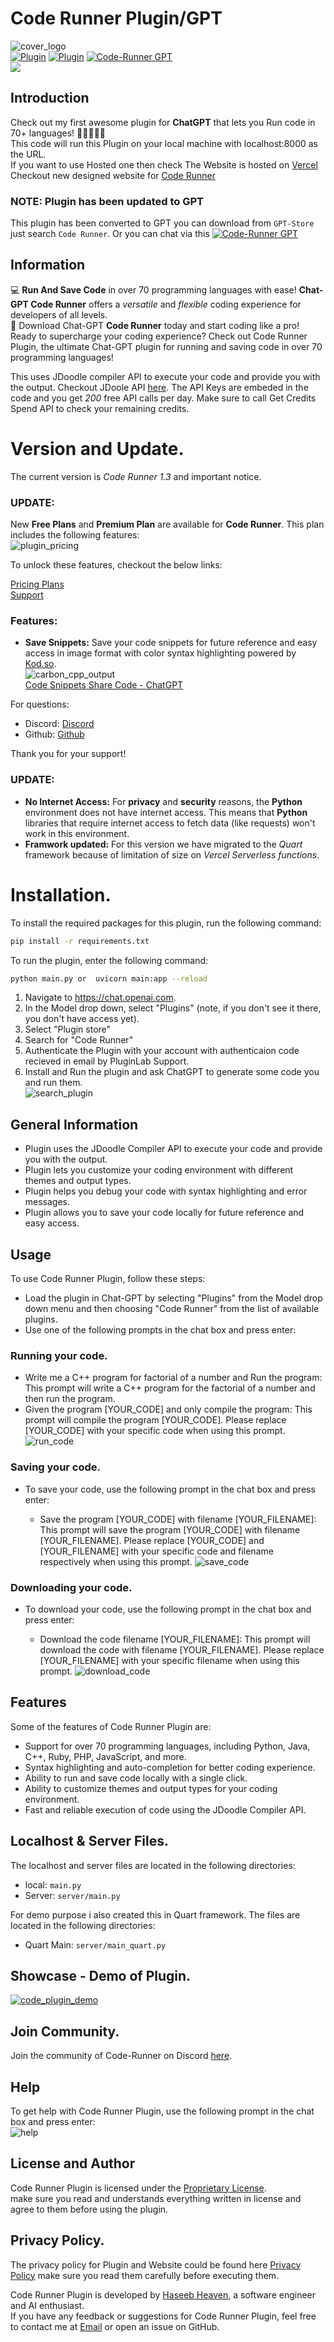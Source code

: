 # Code Runner Plugin/GPT
![cover_logo](https://github.com/haseeb-heaven/CodeRunner-Plugin/blob/master/resources/logo.png?raw=true "")</br>
[![Plugin](https://img.shields.io/badge/Code%20Runner-Plugin-blue)](https://code-runner-plugin.vercel.app/)
[![Plugin](https://img.shields.io/badge/Paypal-Support-blue)]([https://code-runner-plugin.vercel.app](https://www.paypal.com/paypalme/EpicProTeam?country.x=IN&locale.x=en_GB))
[![Code-Runner GPT](https://img.shields.io/badge/Code%20Runner-GPT-blue)](https://chatgpt.com/g/g-SuWVXlmkP-code-runner)</br>
<a href="https://www.buymeacoffee.com/haseebheaven"><img src="https://img.buymeacoffee.com/button-api/?text=Support Code Runner&emoji=&slug=haseebheaven&button_colour=40DCA5&font_colour=ffffff&font_family=Cookie&outline_colour=000000&coffee_colour=FFDD00" /></a>


## Introduction
Check out my first awesome plugin for **ChatGPT** that lets you Run code in 70+ languages! 🙌👩‍💻👨‍💻 </br>
This code will run this Plugin on your local machine with localhost:8000 as the URL. </br>
If you want to use Hosted one then check The Website is hosted on [Vercel](https://code-runner.heavenplugins.com)</br>
Checkout new designed website for [Code Runner](https://code-runner-plugin.b12sites.com) </br>
### NOTE: Plugin has been updated to GPT
This plugin has been converted to GPT you can download from `GPT-Store` just search `Code Runner`.
Or you can chat via this [![Code-Runner GPT](https://img.shields.io/badge/Code%20Runner-GPT-blue)](https://chatgpt.com/g/g-SuWVXlmkP-code-runner)</br>

## Information
💻 **Run And Save Code** in over 70 programming languages with ease! **Chat-GPT Code Runner** offers a *versatile* and *flexible* coding experience for developers of all levels.</br>
💾 Download Chat-GPT **Code Runner** today and start coding like a pro!</br>
Ready to supercharge your coding experience? Check out Code Runner Plugin, the ultimate Chat-GPT plugin for running and saving code in over 70 programming languages!</br>

This uses JDoodle compiler API to execute your code and provide you with the output.
Checkout JDoole API [here](https://www.jdoodle.com/compiler-api/).
The API Keys are embeded in the code and you get _200_ free API calls per day. Make sure to call Get Credits Spend API to check your remaining credits.

# Version and Update.
The current version is *Code Runner 1.3* and important notice.
### UPDATE:

New **Free Plans** and **Premium Plan** are available for **Code Runner**. This plan includes the following features:</br>
![plugin_pricing](https://github.com/haseeb-heaven/CodeRunner-Plugin/blob/server/resources/code-runner-pricing.png?raw=true "")</br>

To unlock these features, checkout the below links:</br>

[Pricing Plans](https://code-runner-plugin.b12sites.com/pricing)</br>
[Support](https://www.paypal.com/paypalme/EpicProTeam)</br>

### Features:
- **Save Snippets:** Save your code snippets for future reference and easy access in image format with color syntax highlighting powered by [Kod.so](https://kod.so).</br>
![carbon_cpp_output](https://github.com/haseeb-heaven/CodeRunner-Plugin/blob/server/resources/carbon_cpp_output.png?raw=true "")</br>
[Code Snippets Share Code - ChatGPT](https://chat.openai.com/share/1b61bc05-067b-4779-b208-a297534cba2b)</br>

For questions:

- Discord: [Discord](https://discord.gg/BCRUpv4d6H)
- Github: [Github](https://github.com/haseeb-heaven/CodeRunner-Plugin)

Thank you for your support!

### UPDATE:
- **No Internet Access:** For **privacy** and **security** reasons, the **Python** environment does not have internet access. This means that **Python** libraries that require internet access to fetch data (like requests) won't work in this environment.
- **Framwork updated:** For this version we have migrated to the *Quart* framework because of limitation of size on *Vercel Serverless functions*.

# Installation.
To install the required packages for this plugin, run the following command:

```bash
pip install -r requirements.txt
```

To run the plugin, enter the following command:

```bash
python main.py or  uvicorn main:app --reload
```

1. Navigate to https://chat.openai.com. </br>
2. In the Model drop down, select "Plugins" (note, if you don't see it there, you don't have access yet).</br>
3. Select "Plugin store"</br>
4. Search for "Code Runner" </br>
5. Authenticate the Plugin with your account with authenticaion code recieved in email by PluginLab Support.</br>
6. Install and Run the plugin and ask ChatGPT to generate some code you and run them.</br>
![search_plugin](https://github.com/haseeb-heaven/CodeRunner-Plugin/blob/server/resources/plugin_search_result.png?raw=true "")</br>

## General Information

- Plugin uses the JDoodle Compiler API to execute your code and provide you with the output.
- Plugin lets you customize your coding environment with different themes and output types.
- Plugin helps you debug your code with syntax highlighting and error messages.
- Plugin allows you to save your code locally for future reference and easy access.

## Usage

To use Code Runner Plugin, follow these steps:

- Load the plugin in Chat-GPT by selecting "Plugins" from the Model drop down menu and then choosing "Code Runner" from the list of available plugins.
- Use one of the following prompts in the chat box and press enter:

### Running your code.
  - Write me a C++ program for factorial of a number and Run the program: This prompt will write a C++ program for the factorial of a number and then run the program.
  - Given the program [YOUR_CODE] and only compile the program: This prompt will compile the program [YOUR_CODE]. Please replace [YOUR_CODE] with your specific code when using this prompt.
  ![run_code](https://github.com/haseeb-heaven/CodeRunner-Plugin/blob/master/resources/coderunner_output.png?raw=true "")</br>

### Saving your code.
- To save your code, use the following prompt in the chat box and press enter:

  - Save the program [YOUR_CODE] with filename [YOUR_FILENAME]: This prompt will save the program [YOUR_CODE] with filename [YOUR_FILENAME]. Please replace [YOUR_CODE] and [YOUR_FILENAME] with your specific code and filename respectively when using this prompt.
![save_code](https://github.com/haseeb-heaven/CodeRunner-Plugin/blob/master/resources/coderunner_output_save.png?raw=true "")</br>

### Downloading your code.
- To download your code, use the following prompt in the chat box and press enter:

  - Download the code filename [YOUR_FILENAME]: This prompt will download the code with filename [YOUR_FILENAME]. Please replace [YOUR_FILENAME] with your specific filename when using this prompt.
![download_code](https://github.com/haseeb-heaven/CodeRunner-Plugin/blob/master/resources/coderunner_output_download.png?raw=true "")</br>

## Features

Some of the features of Code Runner Plugin are:

- Support for over 70 programming languages, including Python, Java, C++, Ruby, PHP, JavaScript, and more.
- Syntax highlighting and auto-completion for better coding experience.
- Ability to run and save code locally with a single click.
- Ability to customize themes and output types for your coding environment.
- Fast and reliable execution of code using the JDoodle Compiler API.

## Localhost & Server Files.
The localhost and server files are located in the following directories:
- local: `main.py`
- Server: `server/main.py`

For demo purpose i also created this in Quart framework. The files are located in the following directories:
- Quart Main: `server/main_quart.py`

## Showcase - Demo of Plugin.</br>
[![code_plugin_demo](https://img.youtube.com/vi/Ahko7E2S1R8/0.jpg)](https://www.youtube.com/watch?v=Ahko7E2S1R8)</br>

## Join Community.
Join the community of Code-Runner on Discord [here](https://discord.gg/BCRUpv4d6H).

## Help
To get help with Code Runner Plugin, use the following prompt in the chat box and press enter: </br>
![help](https://github.com/haseeb-heaven/CodeRunner-Plugin/blob/master/resources/coderunner_help_url.png?raw=true "")</br>

## License and Author
Code Runner Plugin is licensed under the [Proprietary License](https://github.com/haseeb-heaven/CodeRunner-Plugin/blob/main/LICENSE).</br> make sure you read and understands everything written in license and agree to them before using the plugin.

## Privacy Policy.
The privacy policy for Plugin and Website could be found here [Privacy Policy](https://code-runner-plugin.vercel.app/privacy)
make sure you read them carefully before executing them.

Code Runner Plugin is developed by [Haseeb Heaven](https://github.com/haseeb-heaven), a software engineer and AI enthusiast.</br>
If you have any feedback or suggestions for Code Runner Plugin, feel free to contact me at [Email](haseebmir.hm@gmail.com) or open an issue on GitHub.</br>
